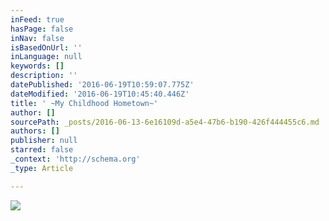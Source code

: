 ```yaml
---
inFeed: true
hasPage: false
inNav: false
isBasedOnUrl: ''
inLanguage: null
keywords: []
description: ''
datePublished: '2016-06-19T10:59:07.775Z'
dateModified: '2016-06-19T10:45:40.446Z'
title: ' ~My Childhood Hometown~'
author: []
sourcePath: _posts/2016-06-13-6e16109d-a5e4-47b6-b190-426f444455c6.md
authors: []
publisher: null
starred: false
_context: 'http://schema.org'
_type: Article

---
```

![](https://the-grid-user-content.s3-us-west-2.amazonaws.com/45650e81-55a3-4294-94d9-1cd7e0466c56.jpg)